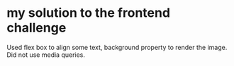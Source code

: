 # my solution to the frontend challenge

Used flex box to align some text, background property to render the image. Did not use media queries. 



